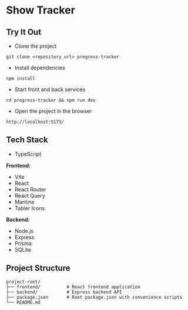 # Show Tracker

## Try It Out

- Clone the project
```
git clone <repository_url> progress-tracker
```
- Install dependencies
```
npm install
```
- Start front and back services
```
cd progress-tracker && npm run dev
```
- Open the project in the browser
```
http://localhost:5173/
```

## Tech Stack

- TypeScript

**Frontend:**
- Vite
- React
- React Router
- React Query
- Mantine
- Tabler Icons

**Backend:**
- Node.js
- Express
- Prisma
- SQLite

## Project Structure

```
project-root/
├── frontend/          # React frontend application
├── backend/           # Express backend API
├── package.json       # Root package.json with convenience scripts
└── README.md
```
